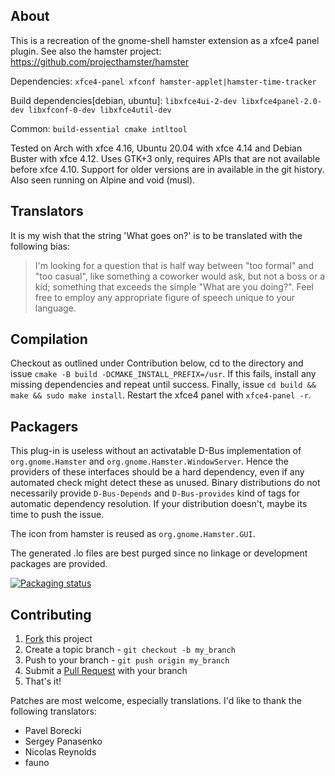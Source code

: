 ## About
This is a recreation of the gnome-shell hamster extension as a xfce4 panel plugin.
See also the hamster project: <https://github.com/projecthamster/hamster>

Dependencies: `xfce4-panel xfconf hamster-applet|hamster-time-tracker`

Build dependencies[debian, ubuntu]: `libxfce4ui-2-dev libxfce4panel-2.0-dev
libxfconf-0-dev libxfce4util-dev`

Common: `build-essential cmake intltool`

Tested on Arch with xfce 4.16, Ubuntu 20.04 with xfce 4.14 and
Debian Buster with xfce 4.12. Uses GTK+3 only, requires APIs that are
not available before xfce 4.10. Support for older versions are in
available in the git history. Also seen running on Alpine and void (musl).

## Translators
It is my wish that the string 'What goes on?' is to be translated with
the following bias:
> I'm looking for a question that is half way between "too formal" and
> "too casual", like something a coworker would ask, but not a boss or
> a kid; something that exceeds the simple "What are you doing?".
> Feel free to employ any appropriate figure of speech unique to
> your language.

## Compilation
Checkout as outlined under Contribution below, cd to the directory and
issue `cmake -B build -DCMAKE_INSTALL_PREFIX=/usr`. If this fails, install any missing
dependencies and repeat until success. 
Finally, issue `cd build && make && sudo make install`. 
Restart the xfce4 panel with `xfce4-panel -r`.

## Packagers
This plug-in is useless without an activatable D-Bus implementation of
`org.gnome.Hamster` and `org.gnome.Hamster.WindowServer`. Hence the
providers of these interfaces should be a hard dependency, even if
any automated check might detect these as unused.
Binary distributions do not necessarily provide `D-Bus-Depends` and
`D-Bus-provides` kind of tags for automatic dependency resolution.
If your distribution doesn't, maybe its time to push the issue.

The icon from hamster is reused as `org.gnome.Hamster.GUI`.

The generated .lo files are best purged since no linkage or development
packages are provided.

[![Packaging status](https://repology.org/badge/vertical-allrepos/xfce4-hamster-plugin.svg)](https://repology.org/project/xfce4-hamster-plugin/versions)

## Contributing

1. [Fork](https://github.com/projecthamster/xfce4-hamster-plugin/fork) this project
2. Create a topic branch - `git checkout -b my_branch`
3. Push to your branch - `git push origin my_branch`
4. Submit a [Pull Request](https://github.com/projecthamster/xfce4-hamster-plugin/pulls) with your branch
5. That's it!

Patches are most welcome, especially translations.
I'd like to thank the following translators:
- Pavel Borecki
- Sergey Panasenko
- Nicolas Reynolds
- fauno


